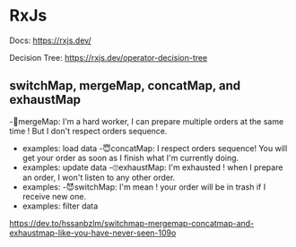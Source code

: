 # RxJs

Docs: <https://rxjs.dev/>

Decision Tree: <https://rxjs.dev/operator-decision-tree>

## switchMap, mergeMap, concatMap, and exhaustMap

-🤯mergeMap: I'm a hard worker, I can prepare multiple orders at the same time ! But I don't respect orders sequence.
  - examples: load data
-😇concatMap: I respect orders sequence! You will get your order as soon as I finish what I'm currently doing.
  - examples: update data
-🙄exhaustMap: I'm exhausted ! when I prepare an order, I won't listen to any other order.
  - examples: 
-😈switchMap: I'm mean ! your order will be in trash if I receive new one.
  - examples: filter data

<https://dev.to/hssanbzlm/switchmap-mergemap-concatmap-and-exhaustmap-like-you-have-never-seen-109o>
